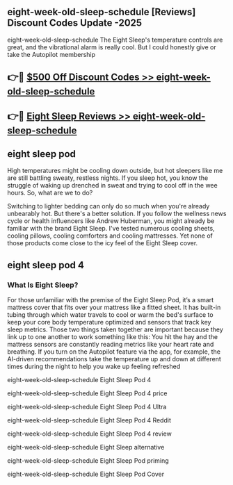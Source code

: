 ## eight-week-old-sleep-schedule [Reviews​] Discount Codes Update -2025

eight-week-old-sleep-schedule The Eight Sleep's temperature controls are great, and the vibrational alarm is really cool. But I could honestly give or take the Autopilot membership

## 👉🔴 [$500 Off Discount Codes >> eight-week-old-sleep-schedule](http://download.freeplayer.one?title=eight-week-old-sleep-schedule&ref=18-ES)

## 👉🔴 [Eight Sleep Reviews >> eight-week-old-sleep-schedule](http://download.freeplayer.one?title=eight-week-old-sleep-schedule&ref=18-ES)

## eight sleep pod

High temperatures might be cooling down outside, but hot sleepers like me are still battling sweaty, restless nights. If you sleep hot, you know the struggle of waking up drenched in sweat and trying to cool off in the wee hours. So, what are we to do?

Switching to lighter bedding can only do so much when you're already unbearably hot. But there's a better solution. If you follow the wellness news cycle or health influencers like Andrew Huberman, you might already be familiar with the brand Eight Sleep. I've tested numerous cooling sheets, cooling pillows, cooling comforters and cooling mattresses. Yet none of those products come close to the icy feel of the Eight Sleep cover.

## eight sleep pod 4

### What Is Eight Sleep?

For those unfamiliar with the premise of the Eight Sleep Pod, it’s a smart mattress cover that fits over your mattress like a fitted sheet. It has built-in tubing through which water travels to cool or warm the bed's surface to keep your core body temperature optimized and sensors that track key sleep metrics. Those two things taken together are important because they link up to one another to work something like this: You hit the hay and the mattress sensors are constantly reading metrics like your heart rate and breathing. If you turn on the Autopilot feature via the app, for example, the AI-driven recommendations take the temperature up and down at different times during the night to help you wake up feeling refreshed

eight-week-old-sleep-schedule Eight Sleep Pod 4

eight-week-old-sleep-schedule Eight Sleep Pod 4 price

eight-week-old-sleep-schedule Eight Sleep Pod 4 Ultra

eight-week-old-sleep-schedule Eight Sleep Pod 4 Reddit

eight-week-old-sleep-schedule Eight Sleep Pod 4 review

eight-week-old-sleep-schedule Eight Sleep alternative

eight-week-old-sleep-schedule Eight Sleep Pod priming

eight-week-old-sleep-schedule Eight Sleep Pod Cover
